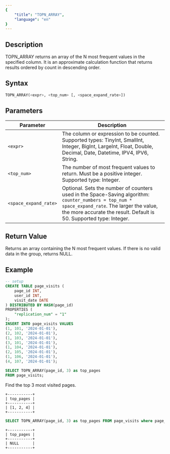 ```yaml
---
{
    "title": "TOPN_ARRAY",
    "language": "en"
}
---
```


## Description

TOPN_ARRAY returns an array of the N most frequent values in the specified column. It is an approximate calculation function that returns results ordered by count in descending order.

## Syntax

```sql
TOPN_ARRAY(<expr>, <top_num> [, <space_expand_rate>])
```

## Parameters

| Parameter | Description |
| -- | -- |
| `<expr>` | The column or expression to be counted. Supported types: TinyInt, SmallInt, Integer, BigInt, LargeInt, Float, Double, Decimal, Date, Datetime, IPV4, IPV6, String. |
| `<top_num>` | The number of most frequent values to return. Must be a positive integer. Supported type: Integer. |
| `<space_expand_rate>` | Optional. Sets the number of counters used in the Space-Saving algorithm: `counter_numbers = top_num * space_expand_rate`. The larger the value, the more accurate the result. Default is 50. Supported type: Integer. |

## Return Value

Returns an array containing the N most frequent values.
If there is no valid data in the group, returns NULL.

## Example
```sql
-- setup
CREATE TABLE page_visits (
    page_id INT,
    user_id INT,
    visit_date DATE
) DISTRIBUTED BY HASH(page_id)
PROPERTIES (
    "replication_num" = "1"
);
INSERT INTO page_visits VALUES
(1, 101, '2024-01-01'),
(2, 102, '2024-01-01'),
(1, 103, '2024-01-01'),
(3, 101, '2024-01-01'),
(1, 104, '2024-01-01'),
(2, 105, '2024-01-01'),
(1, 106, '2024-01-01'),
(4, 107, '2024-01-01');
```

```sql
SELECT TOPN_ARRAY(page_id, 3) as top_pages
FROM page_visits;
```

Find the top 3 most visited pages.

```text
+-----------+
| top_pages |
+-----------+
| [1, 2, 4] |
+-----------+
```

```sql
SELECT TOPN_ARRAY(page_id, 3) as top_pages FROM page_visits where page_id is null;
```

```text
+-----------+
| top_pages |
+-----------+
| NULL      |
+-----------+
```
